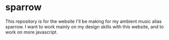 # sparrow
This repository is for the website I'll be making for my ambient music alias sparrow. I want to work mainly on my design skills with this website, and to work on more javascript.
